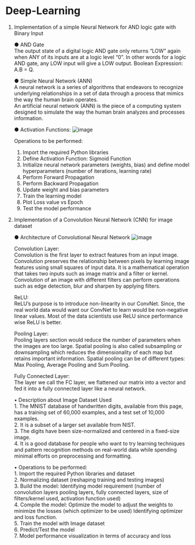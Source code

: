 # Deep-Learning

1. Implementation of a simple Neural Network for AND logic gate with Binary Input
   
    ●  AND Gate<br> 
       The output state of a digital logic AND gate only returns “LOW” again when ANY of its inputs are at a logic level “0”. 
       In other words for a logic AND gate, any LOW input will give a LOW output. Boolean Expression: A.B = Q. 
  
  
    ● Simple Neural Network (ANN) <br>
      A neural network is a series of algorithms that endeavors to recognize underlying relationships in a set of data through a process that mimics the way the human brain       operates.    
      An artificial neural network (ANN) is the piece of a computing system designed to simulate the way the human brain analyzes and processes information. 
   
    ● Activation Functions:
    ![image](https://user-images.githubusercontent.com/55191928/146051765-1d2d5559-5da3-4e10-98ac-88880e07df6c.png)

  
  
    Operations to be performed: 
      1) Import the required Python libraries 
      2) Define Activation Function: Sigmoid Function 
      3) Initialize neural network parameters (weights, bias) and define model hyperparameters (number of iterations, learning rate) 
      4) Perform Forward Propagation 
      5) Perform Backward Propagation 
      6) Update weight and bias parameters 
      7) Train the learning model 
      8) Plot Loss value vs Epoch 
      9) Test the model performance


2. Implementation of a Convolution Neural Network (CNN) for image dataset

    ● Architecture of Convolutional Neural Network
    ![image](https://user-images.githubusercontent.com/55191928/146385214-c1af78b8-42ee-43a5-a25b-642feb03d784.png)

      Convolution Layer: <br>
      Convolution is the first layer to extract features from an input image. Convolution preserves the relationship between pixels by learning image features using small    squares of input data. It is a mathematical operation that takes two inputs such as image matrix and a filter or kernel. Convolution of an image with different filters can perform operations such as edge detection, blur and sharpen by applying filters.

      ReLU: <br>
      ReLU’s purpose is to introduce non-linearity in our ConvNet. Since, the real world data would want our ConvNet to learn would be non-negative linear values. Most of the data scientists use ReLU since performance wise ReLU is better.
      
      Pooling Layer: <br>
      Pooling layers section would reduce the number of parameters when the images are too large. Spatial pooling is also called subsampling or downsampling which reduces the dimensionality of each map but retains important information. Spatial pooling can be of different types: Max Pooling, Average Pooling and Sum Pooling.

      Fully Connected Layer: <br>
      The layer we call the FC layer, we flattened our matrix into a vector and fed it into a fully connected layer like a neural network.
      
      
     • Description about Image Dataset Used <br>
         1. The MNIST database of handwritten digits, available from this page, has a training set of 60,000 examples, and a test set of 10,000 examples. <br>
         2. It is a subset of a larger set available from NIST. <br>
         3. The digits have been size-normalized and centered in a fixed-size image. <br>
         4. It is a good database for people who want to try learning techniques and pattern recognition methods on real-world data while spending minimal efforts on preprocessing and formatting. <br>

     • Operations to be performed: <br>
         1. Import the required Python libraries and dataset <br>
         2. Normalizing dataset (reshaping training and testing images) <br>
         3. Build the model: Identifying model requirement (number of convolution layers pooling layers, fully connected layers, size of filters/kernel used, activation function used) <br>
         4. Compile the model: Optimize the model to adjust the weights to minimize the losses (which optimizer to be used) Identifying optimizer and loss function. <br>
         5. Train the model with Image dataset <br>
         6. Predict/Test the model <br>
         7. Model performance visualization in terms of accuracy and loss <br>
          
    
